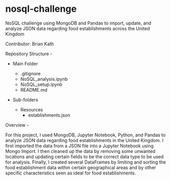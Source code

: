 # nosql-challenge

NoSQL challenge using MongoDB and Pandas to import, update, and analyze JSON data regarding food establishments across the United Kingdom

Contributor: Brian Kath

Repository Structure - 

 - Main Folder
	- .gitignore
	- NoSQL_analysis.ipynb
	- NoSQL_setup.ipynb
	- README.md

 - Sub-folders
	- Resources
		- establishments.json

Overview - 

For this project, I used MongoDB, Jupyter Notebook, Python, and Pandas to analyze JSON data regarding food establishments in the United Kingdom. I first imported the data from a JSON file into a Jupyter Notebook using Mongo Import. I then cleaned up the data by removing some unwanted locations and updating certain fields to be the correct data type to be used for analysis. Finally, I created several DataFrames by limiting and sorting the food establishment data within certain geographical areas and by other specific characteristics seen as ideal for food establishments.